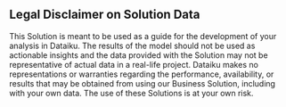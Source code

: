 ## Legal Disclaimer on Solution Data

This Solution is meant to be used as a guide for the development of your analysis in Dataiku. The results of the model should not be used as actionable insights and the data provided with the Solution may not be representative of actual data in a real-life project. Dataiku makes no representations or warranties regarding the performance, availability, or results that may be obtained from using our Business Solution, including with your own data. The use of these Solutions is at your own risk.
